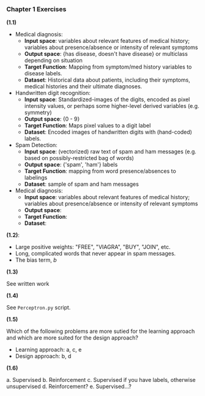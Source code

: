 ### Chapter 1 Exercises

**(1.1)**

* Medical diagnosis: 
	* **Input space**: variables about relevant features of medical history; variables about presence/absence or intensity of relevant symptoms
	* **Output space**: {has disease, doesn't have disease} or multiclass depending on situation
	* **Target Function**: Mapping from symptom/med history variables to disease labels. 
	* **Dataset**: Historical data about patients, including their symptoms, medical histories and their ultimate diagnoses. 
* Handwritten digit recognition: 
	* **Input space**: Standardized-images of the digits, encoded as pixel intensity values, or perhaps some higher-level derived variables (e.g. symmetry)
	* **Output space**: {0 - 9}
	* **Target Function**: Maps pixel values to a digit label
	* **Dataset**: Encoded images of handwritten digits with (hand-coded) labels. 
* Spam Detection: 
	* **Input space**: (vectorized) raw text of spam and ham messages (e.g. based on possibly-restricted bag of words)
	* **Output space**: {'spam', 'ham'} labels
	* **Target Function**: mapping from word presence/absences to labelings
	* **Dataset**: sample of spam and ham messages
* Medical diagnosis: 
	* **Input space**: variables about relevant features of medical history; variables about presence/absence or intensity of relevant symptoms
	* **Output space**:
	* **Target Function**:
	* **Dataset**:

**(1.2)**: 

* Large positive weights: "FREE", "VIAGRA", "BUY", "JOIN", etc. 
* Long, complicated words that never appear in spam messages. 
* The bias term, *b*

**(1.3)**

See written work

**(1.4)**

See `Perceptron.py` script. 

**(1.5)**

Which of the following problems are more sutied for the learning approach and which are more suited for the design approach?

* Learning approach: a, c, e
* Design approach: b, d

**(1.6)**

a. Supervised
b. Reinforcement
c. Supervised if you have labels, otherwise unsupervised
d. Reinforcement?
e. Supervised…?